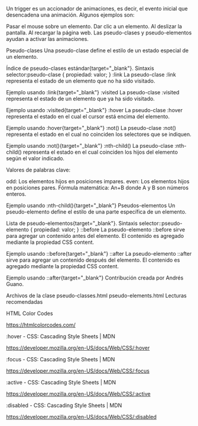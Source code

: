 Un trigger es un accionador de animaciones, es decir, el evento inicial que desencadena una animación. Algunos ejemplos son:

Pasar el mouse sobre un elemento.
Dar clic a un elemento.
Al deslizar la pantalla.
Al recargar la página web.
Las pseudo-clases y pseudo-elementos ayudan a activar las animaciones.

Pseudo-clases
Una pseudo-clase define el estilo de un estado especial de un elemento.

Índice de pseudo-clases estándar{target="_blank"}.
Sintaxis
selector:pseudo-clase { propiedad: valor; }
:link
La pseudo-clase :link representa el estado de un elemento que no ha sido visitado.

Ejemplo usando :link{target="_blank"}
:visited
La pseudo-clase :visited representa el estado de un elemento que ya ha sido visitado.

Ejemplo usando :visited{target="_blank"}
:hover
La pseudo-clase :hover representa el estado en el cual el cursor está encima del elemento.

Ejemplo usando :hover{target="_blank"}
:not()
La pseudo-clase :not() representa el estado en el cual no coinciden los selectores que se indiquen.

Ejemplo usando :not(){target="_blank"}
:nth-child()
La pseudo-clase :nth-child() representa el estado en el cual coinciden los hijos del elemento según el valor indicado.

Valores de palabras clave:

odd: Los elementos hijos en posiciones impares.
even: Los elementos hijos en posiciones pares.
Fórmula matemática: An+B donde A y B son números enteros.

Ejemplo usando :nth-child(){target="_blank"}
Pseudos-elementos
Un pseudo-elemento define el estilo de una parte específica de un elemento.

Lista de pseudo-elementos{target="_blank"}.
Sintaxis
selector::pseudo-elemento { propiedad: valor; }
::before
La pseudo-elemento ::before sirve para agregar un contenido antes del elemento. El contenido es agregado mediante la propiedad CSS content.

Ejemplo usando ::before{target="_blank"}
::after
La pseudo-elemento ::after sirve para agregar un contenido después del elemento. El contenido es agregado mediante la propiedad CSS content.

Ejemplo usando ::after{target="_blank"}
Contribución creada por Andrés Guano.

Archivos de la clase
pseudo-classes.html
pseudo-elements.html
Lecturas recomendadas

HTML Color Codes

https://htmlcolorcodes.com/


:hover - CSS: Cascading Style Sheets | MDN

https://developer.mozilla.org/en-US/docs/Web/CSS/:hover


:focus - CSS: Cascading Style Sheets | MDN

https://developer.mozilla.org/en-US/docs/Web/CSS/:focus


:active - CSS: Cascading Style Sheets | MDN

https://developer.mozilla.org/en-US/docs/Web/CSS/:active


:disabled - CSS: Cascading Style Sheets | MDN

https://developer.mozilla.org/en-US/docs/Web/CSS/:disabled